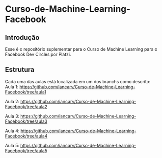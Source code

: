 # Curso-de-Machine-Learning-Facebook
## Introdução
Esse é o repositório suplementar para o Curso de Machine Learning para o Facebook Dev Circles por Platzi.

## Estrutura
Cada uma das aulas está localizada em um dos branchs como descrito:
Aula 1: https://github.com/iancarv/Curso-de-Machine-Learning-Facebook/tree/aula1

Aula 2: https://github.com/iancarv/Curso-de-Machine-Learning-Facebook/tree/aula2

Aula 3: https://github.com/iancarv/Curso-de-Machine-Learning-Facebook/tree/aula3

Aula 4: https://github.com/iancarv/Curso-de-Machine-Learning-Facebook/tree/aula4

Aula 5: https://github.com/iancarv/Curso-de-Machine-Learning-Facebook/tree/aula5
